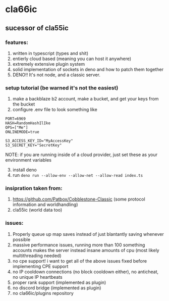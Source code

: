 # cla66ic

## sucessor of cla55ic

### features:

1. written in typescript (types and shit)
2. entierly cloud based (meaning you can host it anywhere)
3. extremely extensive plugin system
4. solid implementation of sockets in deno and how to patch them together
5. DENO!! It's not node, and a classic server.

### setup tutorial (be warned it's not the easiest)

1. make a backblaze b2 account, make a bucket, and get your keys from the bucket
2. configure .env file to look something like

```
PORT=6969
HASH=RandomHashIlIke
OPS=["Me"]
ONLINEMODE=true

S3_ACCESS_KEY_ID="MyAccessKey"
S3_SECRET_KEY="SecretKey"
```

NOTE: if you are running inside of a cloud provider, just set these as your
environment variables

3. install deno
4. run `deno run --allow-env --allow-net --allow-read index.ts`

### insipration taken from:

1. https://github.com/Patbox/Cobblestone-Classic (some protocol information and
   worldhandling)
2. cla55ic (world data too)

### issues:


1. Properly queue up map saves instead of just blantantly saving whenever possible
2. massive performance issues, running more than 100 something accounts makes the server instead insane amounts of cpu (most likely multithreading needed)
3. no cpe support! i want to get all of the above issues fixed before
   implementing CPE support
4. no IP cooldown connections (no block cooldown either), no anticheat, no unique IP heartbeats
5. proper rank support (implemented as plugin)
6. no discord bridge (implemented as plugin)
7. no cla66ic/plugins repository
